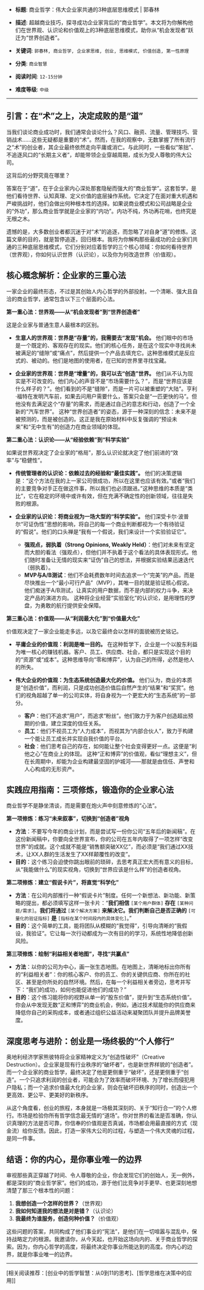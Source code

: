 - **标题**: 商业哲学：伟大企业家共通的3种底层思维模式 | 郭春林
- **描述**: 超越商业技巧，探寻成功企业家背后的“商业哲学”。本文将为你解构他们在世界观、认识论和价值观上的3种底层思维模式，助你从“机会发现者”跃迁为“世界创造者”。
- **关键词**: `郭春林, 商业哲学, 企业家思维, 创业, 思维模式, 价值创造, 第一性原理`

- **分类**: `商业智慧`
- **阅读时间**: `12-15分钟`
- **难度等级**: `中级`

---

## 引言：在“术”之上，决定成败的是“道”

当我们谈论商业成功时，我们通常会谈论什么？风口、融资、流量、管理技巧、营销战术……这些无疑都是重要的“术”。然而，在我的观察中，无数掌握了所有流行之“术”的创业者，其企业最终依然走向平庸或消亡。与此同时，一些看似“笨拙”、不追逐风口的“长期主义者”，却能带领企业穿越周期，成长为受人尊敬的伟大公司。

这背后的分野究竟在哪里？

答案在于“道”，在于企业家内心深处那套隐秘而强大的“商业哲学”。这套哲学，是他们看待世界、认知真理、定义价值的底层操作系统。它决定了在面对重大机遇和严峻挑战时，他们会做出何种根本性的选择。如果说商业模式和公司战略是企业的“外功”，那么商业哲学就是企业家的“内功”。内功不纯，外功再花哨，也终究是无根之木。

遗憾的是，大多数创业者都沉迷于对“术”的追逐，而忽略了对自身“道”的修炼。这篇文章的目的，就是暂停追逐，回归根本。我将为你解构那些最成功的企业家们共通的三种底层思维模式，它们分别对应着哲学的三个核心领域：你如何看待世界（世界观），你如何认识世界（认识论），以及你为何改造世界（价值观）。

## 核心概念解析：企业家的三重心法

一家企业的最终形态，不过是其创始人内心哲学的外部投射。一个清晰、强大且自洽的商业哲学，通常包含以下三个层面的心法。

**第一重心法：世界观——从“机会发现者”到“世界创造者”**

这是企业家与普通生意人最根本的区别。

*   **生意人的世界观：世界是“存量”的，我需要去“发现”机会。**
    他们眼中的市场是一个既定的、客观存在的现实。他们的核心任务，是在这个现实中寻找尚未被满足的“缝隙”或“痛点”，然后提供一个产品去填充它。这种思维模式是反应式的、被动的。他们是地图的使用者，在已知的世界里寻找宝藏。

*   **企业家的世界观：世界是“增量”的，我可以去“创造”世界。**
    他们从不认为现实是不可改变的。他们内心的声音不是“市场需要什么？”，而是“世界应该是什么样子的？”。他们看到的不是“缝隙”，而是一片可以被重塑的“大陆”。亨利·福特在发明汽车前，如果去问用户需要什么，答案只会是“一匹更快的马”。但他没有去满足这个“存量”的需求，而是通过自己的意志和行动，创造了一个全新的“汽车世界”。
    这种“世界创造者”的姿态，源于一种深刻的信念：未来不是被预测的，而是被创造的。这正是我在原始材料中反复强调的“预设未来”和“无中生有”的创造力在商业领域的体现。

**第二重心法：认识论——从“经验依赖”到“科学实验”**

如果说世界观决定了企业家的“格局”，那么认识论就决定了他们前进的“效率”与“稳健性”。

*   **传统管理者的认识论：依赖过去的经验和“最佳实践”。**
    他们的决策逻辑是：“这个方法在我的上一家公司很成功，所以在这里也应该有效。”或者“我们的主要竞争对手正在做这件事，所以我们也必须跟进。”这种思维的本质是“类比”，它在稳定的环境中或许有效，但在充满不确定性的创新领域，往往是失败的根源。

*   **企业家的认识论：将商业视为一场大型的“科学实验”。**
    他们深受卡尔·波普尔“可证伪性”思想的影响，将自己的每一个商业判断都视为一个有待验证的“假说”。他们的口头禅是“我有一个假说，我们来设计一个实验验证它”。
    *   **强观点，弱执着（Strong Opinions, Weakly Held）**：他们对未来有坚定而大胆的看法（强观点），但他们并不执着于这个看法的具体表现形式。他们随时准备让无情的现实来“证伪”自己的想法，并根据实验结果迅速迭代（弱执着）。
    *   **MVP与A/B测试**：他们不会耗费数年时间去追求一个“完美”的产品，而是尽快推出一个“最小可行产品”（MVP），其唯一目的就是验证核心假说。他们痴迷于A/B测试，让真实的用户数据，而不是内部的权力斗争，来决定产品的演进方向。
    这种将企业经营“实验室化”的认识论，是用理性的罗盘，为勇敢的航行提供安全保障。

**第三重心法：价值观——从“利润最大化”到“价值最大化”**

价值观决定了一家企业能走多远，以及它最终会以怎样的面貌被历史铭记。

*   **平庸企业的价值观：利润是唯一目的。**
    在这种哲学下，企业是一个以股东利益为唯一核心的赚钱机器。客户、员工、供应商、社会，都只是实现这个目的的“资源”或“成本”。这种思维导向“零和博弈”，认为自己的所得，必然是他人的所失。

*   **伟大企业的价值观：为生态系统创造最大化的价值。**
    他们认为，商业的本质是“创造价值”，而利润，只是成功创造价值后自然产生的“结果”和“奖赏”。他们的视角超越了单一的公司实体，将自身视为一个更宏大的“生态系统”的一部分。
    *   **客户**：他们不追求“用户”，而追求“粉丝”。他们致力于为客户创造超出预期的价值，建立深度的信任关系。
    *   **员工**：他们不视员工为“人力成本”，而视其为“内部合伙人”，致力于构建一个能让员工成长并实现自我价值的平台。
    *   **社会**：他们思考自己的存在，如何能让整个社会变得更好一点。这便是“利他之心”在商业上的体现。
    这种“正和博弈”的价值观，看似“理想主义”，但在长周期中，却能为企业构建最坚固的护城河——那就是由信任、声誉和人心构成的无形资产。

## 实践应用指南：三项修炼，锻造你的企业家心法

商业哲学不是静坐清谈，而是需要在炮火声中刻意修炼的“心法”。

**第一项修炼：练习“未来叙事”，切换到“创造者”视角**

*   **方法**：不要写今年的商业计划，而是尝试写一份你公司“五年后的新闻稿”。在这份新闻稿中，你要向全世界宣布，你的公司在五年内取得了一项怎样“改变世界”的成就。这个成就不能是“销售额突破XX亿”，而必须是“我们通过XX技术，让XX人群的生活发生了XX样颠覆性的改变”。
*   **目的**：这个练习会迫使你跳出眼前的琐碎，去思考真正宏大而有意义的目标，从“我能做什么”的现实视角，切换到“世界应该是什么样”的创造者视角。

**第二项修炼：建立“假说卡片”，将直觉“科学化”**

*   **方法**：在公司内部推行一种“假说卡片”制度。任何一个新想法、新功能、新策略的提出，都必须填写这样一张卡片：“**我们相信** `[某个用户群体]` **存在** `[某种问题/需求]`。**我们将通过** `[某个解决方案]` **来解决它。我们判断自己是否正确的** `[可量化的验证指标]` **是** `[指标在某个时间段内的具体变化]`。”
*   **目的**：这个简单的工具，能将团队从模糊的“我觉得”，引导向清晰的“我假设，我验证”。它让每一次行动都成为一次有目的的学习，系统性地降低创新风险。

**第三项修炼：绘制“利益相关者地图”，寻找“共赢点”**

*   **方法**：以你的公司为中心，画一张生态地图。在地图上，清晰地标出你所有的“利益相关者”：你的核心客户、你的员工、你的关键供应商、你所在的社区、甚至是你所处的自然环境。然后，在每一个利益相关者旁边，思考并写下：“我们的成功，如何也能促进他们的成功？”
*   **目的**：这个练习能将你的视野从单一的“股东价值”，提升到“生态系统价值”。你会从中发现无数“正和博弈”的商业机会，例如，通过技术赋能你的供应商来降低你自己的采购成本，或者通过组织公益活动来凝聚团队并提升品牌美誉度。

## 深度思考与进阶：创业是一场终极的“个人修行”

奥地利经济学家熊彼特将企业家精神定义为“创造性破坏”（Creative Destruction）。企业家是现有行业秩序的“破坏者”，也是新世界样貌的“创造者”。而一个企业家的商业哲学，最终决定了他是更侧重于“破坏”，还是更侧重于“创造”。一个只追求利润的创业者，可能会为了效率而破坏环境、为了增长而侵犯用户隐私；而一个追求价值最大化的企业家，则会在破坏旧秩序的同时，创造出一个更高效、更公平、更美好的新秩序。

从这个角度看，创业的旅程，本身就是一场极其深刻的、关于“知行合一”的个人修行。市场是检验你所有哲学信念最无情的“道场”。你对世界的看法是否准确，你认识真理的方法是否可靠，你信奉的价值观是否真诚，市场都会用最直接的方式（现金流）给你反馈。因此，打造一家伟大公司的过程，与塑造一个伟大灵魂的过程，是同一件事。

## 结语：你的内心，是你事业唯一的边界

审视那些真正穿越了时间、令人尊敬的企业，你会发现它们的创始人，无一例外，都是深刻的“商业哲学家”。他们的成功，源于他们比竞争对手更早、也更深刻地想清楚了那三个根本性的问题：

1.  **我想创造一个怎样的世界？**（世界观）
2.  **我如何知道我的想法是对是错？**（认识论）
3.  **我最终为谁服务，创造何种价值？**（价值观）

这些问题的答案，共同构成了他们事业的“宪法”，是他们在一切喧嚣与混乱中，保持战略定力的根源。我邀请你，从今天起，也开始这场向内的、关于商业哲学的探索。因为，你内心哲学的高度，将最终决定你事业所能达到的高度。你内心的边界，就是你事业唯一的边界。

---
[相关阅读推荐：[创业中的哲学智慧：从0到11的思考]、[哲学思维在决策中的应用]]
